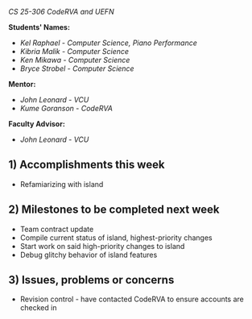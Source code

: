 *CS 25-306 CodeRVA and UEFN*

**Students' Names:**
- *Kel Raphael* - *Computer Science, Piano Performance*
- *Kibria Malik* - *Computer Science*
- *Ken Mikawa* - *Computer Science*
- *Bryce Strobel* - *Computer Science*

**Mentor:**
- *John Leonard*  - *VCU*
- *Kume Goranson* - *CodeRVA*

**Faculty Advisor:**
- *John Leonard*  - *VCU*

## 1) Accomplishments this week ##
- Refamiarizing with island

## 2) Milestones to be completed next week ##
- Team contract update
- Compile current status of island, highest-priority changes
- Start work on said high-priority changes to island
- Debug glitchy behavior of island features 

## 3) Issues, problems or concerns ##
- Revision control - have contacted CodeRVA to ensure accounts are checked in
